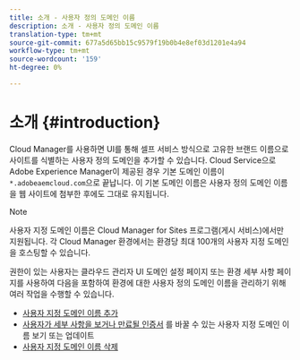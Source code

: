 ```yaml
---
title: 소개 - 사용자 정의 도메인 이름
description: 소개 - 사용자 정의 도메인 이름
translation-type: tm+mt
source-git-commit: 677a5d65bb15c9579f19b0b4e8ef03d1201e4a94
workflow-type: tm+mt
source-wordcount: '159'
ht-degree: 0%

---
```



# 소개 {#introduction}

Cloud Manager를 사용하면 UI를 통해 셀프 서비스 방식으로 고유한 브랜드 이름으로 사이트를 식별하는 사용자 정의 도메인을 추가할 수 있습니다. Cloud Service으로 Adobe Experience Manager이 제공된 경우 기본 도메인 이름이 `*.adobeaemcloud.com`으로 끝납니다. 이 기본 도메인 이름은 사용자 정의 도메인 이름을 웹 사이트에 첨부한 후에도 그대로 유지됩니다.

>[!NOTE]
>사용자 지정 도메인 이름은 Cloud Manager for Sites 프로그램(게시 서비스)에서만 지원됩니다. 각 Cloud Manager 환경에서는 환경당 최대 100개의 사용자 지정 도메인을 호스팅할 수 있습니다.

권한이 있는 사용자는 클라우드 관리자 UI 도메인 설정 페이지 또는 환경 세부 사항 페이지를 사용하여 다음을 포함하여 환경에 대한 사용자 정의 도메인 이름을 관리하기 위해 여러 작업을 수행할 수 있습니다.

* [사용자 지정 도메인 이름 추가](/help/implementing/cloud-manager/custom-domain-names/add-custom-domain-name.md)
* [사용자가 세부 사항을 보거나 만료될 인증서](/help/implementing/cloud-manager/custom-domain-names/view-update-replace-custom-domain-name.md) 를 바꿀 수 있는 사용자 지정 도메인 이름 보기 또는 업데이트
* [사용자 지정 도메인 이름 삭제](/help/implementing/cloud-manager/custom-domain-names/delete-custom-domain-name.md)